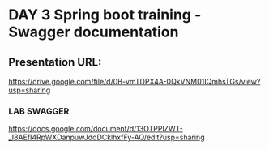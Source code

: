 # DAY 3 Spring boot training - Swagger documentation

## Presentation URL: 
https://drive.google.com/file/d/0B-vmTDPX4A-0QkVNM01IQmhsTGs/view?usp=sharing

### LAB SWAGGER

https://docs.google.com/document/d/13OTPPlZWT-_I8AEfI4RpWXDanpuwJddDCklhxfFy-AQ/edit?usp=sharing




